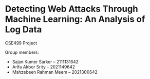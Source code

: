 # Detecting Web Attacks Through Machine Learning: An Analysis of Log Data
CSE499 Project

Group members:
  - Sajan Kumer Sarker – 2111131642 
  - Arifa Akbor Srity – 2021149642 
  - Mahzabeen Rahman Meem – 2021300642 
